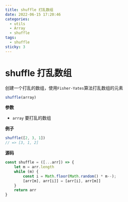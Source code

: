 ```yaml
---
title: shuffle 打乱数组
date: 2022-06-15 17:20:46
categories: 
  - utils
  - Array
  - shuffle
tags: 
  - shuffle
sticky: 3
---
```

# shuffle 打乱数组

创建一个打乱的数组，使用`Fisher-Yates`算法打乱数组的元素

```js
shuffle(array)
```

**参数**

- `array` 要打乱的数组

**例子**

```js
shuffle([2, 3, 1])
// => [3, 1, 2]
```

**源码**

```js
const shuffle = ([...arr]) => {
    let m = arr.length
    while (m) {
        const i = Math.floor(Math.random() * m--);
        [arr[m], arr[i]] = [arr[i], arr[m]]
    }
    return arr
}
```
